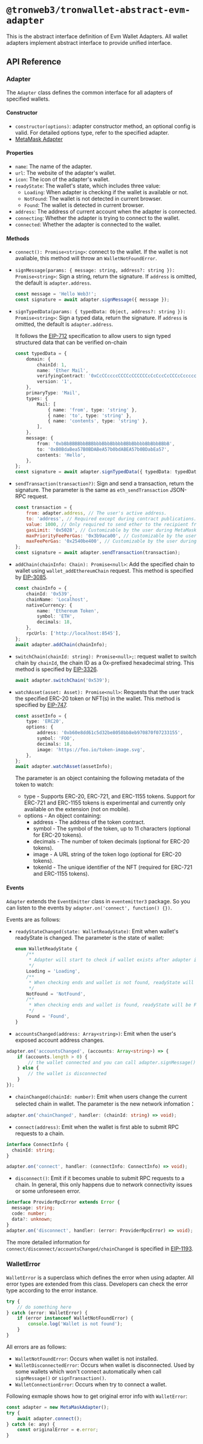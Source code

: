 # `@tronweb3/tronwallet-abstract-evm-adapter`

This is the abstract interface definition of Evm Wallet Adapters. All wallet adapters implement abstract interface to provide unified interface.

## API Reference

### Adapter

The `Adapter` class defines the common interface for all adapters of specified wallets.

#### Constructor

-   `constructor(options)`: adapter constructor method, an optional config is valid. For detailed options type, refer to the specified adapter.
-   [MetaMask Adapter](https://github.com/tronweb3/tronwallet-adapter/blob/main/packages/adapters/metamask/README.md)

#### Properties

-   `name`: The name of the adapter.
-   `url`: The website of the adapter's wallet.
-   `icon`: The icon of the adapter's wallet.
-   `readyState`: The wallet's state, which includes three value:
    -   `Loading`: When adapter is checking if the wallet is available or not.
    -   `NotFound`: The wallet is not detected in current browser.
    -   `Found`: The wallet is detected in current browser.
-   `address`: The address of current account when the adapter is connected.
-   `connecting`: Whether the adapter is trying to connect to the wallet.
-   `connected`: Whether the adapter is connected to the wallet.

#### Methods

-   `connect(): Promise<string>`: connect to the wallet. If the wallet is not avaliable, this method will throw an `WalletNotFoundError`.

-   `signMessage(params: { message: string, address?: string }): Promise<string>`: Sign a string, return the signature. If `address` is omitted, the default is `adapter.address`.

    ```typescript
    const message = 'Hello Web3!';
    const signature = await adapter.signMessage({ message });
    ```

-   `signTypedData(params: { typedData: Object, address?: string }): Promise<string>`: Sign a typed data, return the signature. If `address` is omitted, the default is `adapter.address`.

    It follows the [EIP-712](https://eips.ethereum.org/EIPS/eip-712) specification to allow users to sign typed structured data that can be verified on-chain

    ```typescript
    const typedData = {
        domain: {
            chainId: 1,
            name: 'Ether Mail',
            verifyingContract: '0xCcCCccccCCCCcCCCCCCcCcCccCcCCCcCcccccccC',
            version: '1',
        },
        primaryType: 'Mail',
        types: {
            Mail: [
                { name: 'from', type: 'string' },
                { name: 'to', type: 'string' },
                { name: 'contents', type: 'string' },
            ],
        },
        message: {
            from: '0xbBbBBBBbbBBBbbbBbbBbbbbBBbBbbbbBbBbbBBbB',
            to: '0xB0BdaBea57B0BDABeA57b0bdABEA57b0BDabEa57',
            contents: 'Hello',
        },
    };
    const signature = await adapter.signTypedData({ typedData: typedData });
    ```

-   `sendTransaction(transaction?)`: Sign and send a transaction, return the signature. The parameter is the same as `eth_sendTransaction` JSON-RPC request.

    ```javascript
    const transaction = {
        from: adapter.address, // The user's active address.
        to: 'address', // Required except during contract publications.
        value: 1000, // Only required to send ether to the recipient from the initiating external account.
        gasLimit: '0x5028', // Customizable by the user during MetaMask confirmation.
        maxPriorityFeePerGas: '0x3b9aca00', // Customizable by the user during MetaMask confirmation.
        maxFeePerGas: '0x2540be400', // Customizable by the user during MetaMask confirmation.
    };
    const signature = await adapter.sendTransaction(transaction);
    ```

-   `addChain(chainInfo: Chain): Promise<null>`: Add the specified chain to wallet using `wallet_addEthereumChain` request. This method is specified by [EIP-3085](https://eips.ethereum.org/EIPS/eip-3085).

    ```typescript
    const chainInfo = {
        chainId: '0x539',
        chainName: 'Localhost',
        nativeCurrency: {
            name: 'Ethereum Token',
            symbol: 'ETH',
            decimals: 18,
        },
        rpcUrls: ['http://localhost:8545'],
    };
    await adapter.addChain(chainInfo);
    ```

-   `switchChain(chainId: string): Promise<null>;`: request wallet to switch chain by `chainId`, the chain ID as a 0x-prefixed hexadecimal string. This method is specified by [EIP-3326](https://ethereum-magicians.org/t/eip-3326-wallet-switchethereumchain).

    ```typescript
    await adapter.switchChain('0x539');
    ```

-   `watchAsset(asset: Asset): Promise<null>`: Requests that the user track the specified ERC-20 token or NFT(s) in the wallet. This method is specified by [EIP-747](https://eips.ethereum.org/EIPS/eip-747).

    ```typescript
    const assetInfo = {
        type: 'ERC20',
        options: {
            address: '0xb60e8dd61c5d32be8058bb8eb970870f07233155',
            symbol: 'FOO',
            decimals: 18,
            image: 'https://foo.io/token-image.svg',
        },
    };
    await adapter.watchAsset(assetInfo);
    ```

    The parameter is an object containing the following metadata of the token to watch:

    -   type - Supports ERC-20, ERC-721, and ERC-1155 tokens. Support for ERC-721 and ERC-1155 tokens is experimental and currently only available on the extension (not on mobile).
    -   options - An object containing:
        -   address - The address of the token contract.
        -   symbol - The symbol of the token, up to 11 characters (optional for ERC-20 tokens).
        -   decimals - The number of token decimals (optional for ERC-20 tokens).
        -   image - A URL string of the token logo (optional for ERC-20 tokens).
        -   tokenId - The unique identifier of the NFT (required for ERC-721 and ERC-1155 tokens).

#### Events

`Adapter` extends the `EventEmitter` class in `eventemitter3` package. So you can listen to the events by `adapter.on('connect', function() {})`.

Events are as follows:

-   `readyStateChanged(state: WalletReadyState)`: Emit when wallet's readyState is changed. The parameter is the state of wallet:
    ```typescript
    enum WalletReadyState {
        /**
         * Adapter will start to check if wallet exists after adapter instance is created.
         */
        Loading = 'Loading',
        /**
         * When checking ends and wallet is not found, readyState will be NotFound.
         */
        NotFound = 'NotFound',
        /**
         * When checking ends and wallet is found, readyState will be Found.
         */
        Found = 'Found',
    }
    ```
-   `accountsChanged(address: Array<string>)`: Emit when the user's exposed account address changes.

```typescript
adapter.on('accountsChanged', (accounts: Array<string>) => {
    if (accounts.length > 0) {
        // the wallet connected and you can call adapter.signMessage() or adapter.sendTransaction()
    } else {
        // the wallet is disconnected
    }
});
```

-   `chainChanged(chainId: number)`: Emit when users change the current selected chain in wallet. The parameter is the new network infomation：

```typescript
adapter.on('chainChanged', handler: (chainId: string) => void);
```

-   `connect(address)`: Emit when the wallet is first able to submit RPC requests to a chain.

```typescript
interface ConnectInfo {
  chainId: string;
}

adapter.on('connect', handler: (connectInfo: ConnectInfo) => void);
```

-   `disconnect()`: Emit if it becomes unable to submit RPC requests to a chain. In general, this only happens due to network connectivity issues or some unforeseen error.

```typescript
interface ProviderRpcError extends Error {
  message: string;
  code: number;
  data?: unknown;
}
adapter.on('disconnect', handler: (error: ProviderRpcError) => void);
```

The more detailed information for `connect/disconnect/accountsChanged/chainChanged` is specified in [EIP-1193](https://eips.ethereum.org/EIPS/eip-1193#events-1).

### WalletError

`WalletError` is a superclass which defines the error when using adapter.
All error types are extended from this class.
Developers can check the error type according to the error instance.

```typescript
try {
    // do something here
} catch (error: WalletError) {
    if (error instanceof WalletNotFoundError) {
        console.log('Wallet is not found');
    }
}
```

All errors are as follows:

-   `WalletNotFoundError`: Occurs when wallet is not installed.
-   `WalletDisconnectedError`: Occurs when wallet is disconnected. Used by some wallets which won't connect automatically when call `signMessage()` or `signTransaction()`.
-   `WalletConnectionError`: Occurs when try to connect a wallet.

Following exmaple shows how to get original error info with `WalletError`:

```js
const adapter = new MetaMaskAdapter();
try {
    await adapter.connect();
} catch (e: any) {
    const originalError = e.error;
}
```
